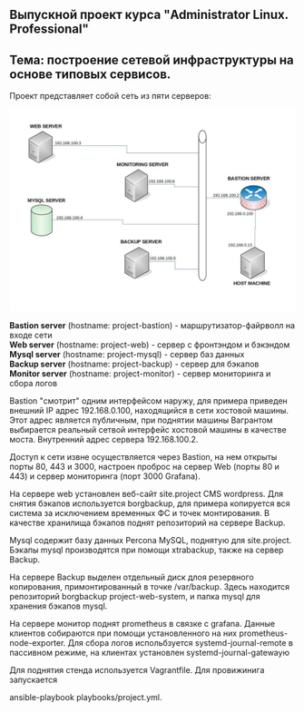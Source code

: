 ## Выпускной проект курса "Administrator Linux. Professional"

## Тема: построение сетевой инфраструктуры на основе типовых сервисов.

Проект представляет собой сеть из пяти серверов:

![Иллюстрация к проекту](https://github.com/deepsey/otus-project/raw/main/project.jpg)

**Bastion server** (hostname: project-bastion) - маршрутизатор-файрволл на входе сети  
**Web server** (hostname: project-web) - сервер с фронтэндом и бэкэндом  
**Mysql server** (hostname: project-mysql) - сервер баз данных  
**Backup server** (hostname: project-backup) - сервер для бэкапов  
**Monitor server** (hostname: project-monitor) - сервер мониторинга и сбора логов  

Bastion "смотрит" одним интерфейсом наружу, для примера приведен внешний IP адрес 192.168.0.100,
находящийся в сети хостовой машины. Этот адрес является публичным, при поднятии машины Вагрантом
выбирается реальный сетвой интерфейс хостовой машины в качестве моста. Внутренний адрес сервера
192.168.100.2.

Доступ к сети извне осуществляется через Bastion, на нем открыты порты 80, 443 и 3000, настроен
проброс на сервер Web (порты 80 и 443) и сервер мониторинга (порт 3000 Grafana).

На сервере web установлен веб-сайт site.project CMS wordpress. Для снятия бэкапов используется
borgbackup, для примера копируется вся система за исключением временных ФС и точек монтирования.
В качестве хранилища бэкапов поднят репозиторий на сервере Backup. 

Mysql содержит базу данных Percona MySQL, поднятую для site.project. Бэкапы mysql производятся
при помощи xtrabackup, также на сервер Backup. 

На сервере Backup выделен отдельный диск длоя резервного копирования, примонтированный в точке
/var/backup. Здесь находится репозиторий borgbackup project-web-system, и папка mysql для хранения
бэкапов mysql.

На сервере монитор поднят prometheus в связке с grafana. Данные клиентов собираются при помощи
установленного на них prometheus-node-exporter. Для сбора логов испольбзуется systemd-journal-remote
в пассивном режиме, на клиентах установлен systemd-journal-gatewayю

Для поднятия стенда используется Vagrantfile. Для провижинига запускается 

ansible-playbook playbooks/project.yml.

